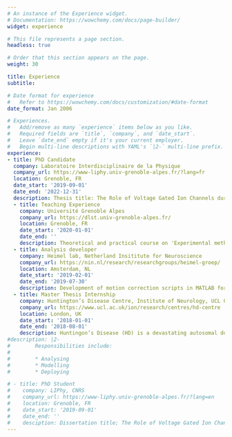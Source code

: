 ```yaml
---
# An instance of the Experience widget.
# Documentation: https://wowchemy.com/docs/page-builder/
widget: experience

# This file represents a page section.
headless: true

# Order that this section appears on the page.
weight: 30

title: Experience
subtitle:

# Date format for experience
#   Refer to https://wowchemy.com/docs/customization/#date-format
date_format: Jan 2006

# Experiences.
#   Add/remove as many `experience` items below as you like.
#   Required fields are `title`, `company`, and `date_start`.
#   Leave `date_end` empty if it's your current employer.
#   Begin multi-line descriptions with YAML's `|2-` multi-line prefix.
experience:
- title: PhD Candidate
  company: Laboratoire Interdisciplinaire de la Physique
  company_url: https://www-liphy.univ-grenoble-alpes.fr/?lang=fr
  location: Grenoble, FR
  date_start: '2019-09-01'
  date_end: '2022-12-31'
  description: Thesis title: The Role of Voltage Gated Ion Channels during Action Potential Backpropagation in Neocortex Pyramidal Neurons. See section *Projects* for a detailed description of my PhD thesis and an overview of my presented work. Techniques mastered during this thesis are patch clamp simultaneously with fluorescence microscopy, single cell modelling in NEURON and statistical analysis in MATLAB. 
  - title: Teaching Experience
    company: Université Grenoble Alpes
    company_url: https://dlst.univ-grenoble-alpes.fr/
    location: Grenoble, FR
    date_start: '2020-01-01'
    date_end: ''
    description: Theoretical and practical course on 'Experimental methods in cell biology and biochemistry' for *License 1* students, the French equivalent of the first year of the European Bachelor of Science degree. Experimental techniaues include Technique: affinity chromatography, electrophoresis, dialysis, microscopy and histology. 
  - title: Analysis developer
    company: Heimel lab, Netherland Insititute for Neuroscience
    company_url: https://nin.nl/research/researchgroups/heimel-groep/
    location: Amsterdam, NL
    date_start: '2019-02-01'
    date_end: '2019-07-30'
    description: Development of motion correction scripts in MATLAB for the analysis of deep-brain 2-photon microscopy data.
  - title: Master Thesis Internship
    company: Huntington’s Disease Centre, Institute of Neurology, UCL Queen Square 
    company_url: https://www.ucl.ac.uk/ion/research/centres/hd-centre
    location: London, UK
    date_start: '2018-01-01'
    date_end: '2018-08-01'
    description: Huntingon’s Disease (HD) is a devastating autosomal dominant disorder caused by the expansion of a CAG-repeat in exon 1 of the huntingtin gene encoding HTT. It was previously shown that the most toxic variant of HTT is an N-terminal fragment containing Exon 1 of HTT. It was proposed that incomplete splicing of the mutant Htt transcript results in this small protein. In HD mouse models and HD patients, incomplete splicing generates a small Htt exon 1 transcript. The aim of my thesis was to generate primary cortical cultures from zQ175 knock-in mice, a HD mouse model, to study incomplete splicing. Techniques included: mouse colony maintenance and disection, primary cell culture, immunocytochemistry, qRT-PCR, Western blot and statistical analysis.
#description: |2-
#        Responsibilities include:
#        
#        * Analysing
#        * Modelling
#        * Deploying

# - title: PhD Student
#    company: LIPhy, CNRS
#    company_url: https://www-liphy.univ-grenoble-alpes.fr/?lang=en
#    location: Grenoble, FR
#    date_start: '2019-09-01'
#    date_end: ''
#    desciption: Dissertation title; The Role of Voltage Gated Ion Channels in 5th Layer Pyramidal Neuron Action Potential Backpropagation, a Computational Model. Advisor; [Dr. Marco Canepari](https://marco-canepari.wixsite.com/neuron-imaging-team/about_us).
---
```


